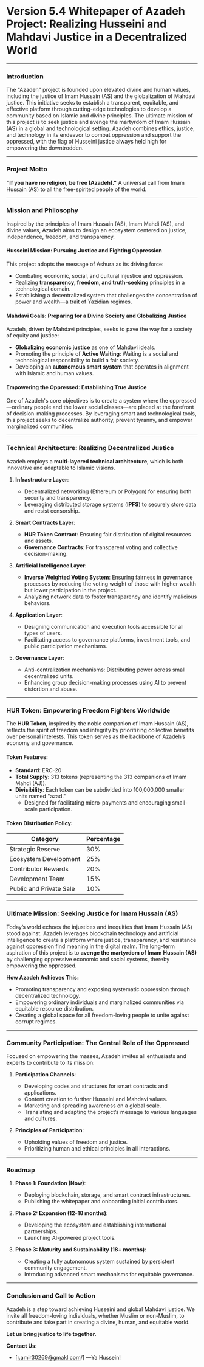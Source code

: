 # **Version 5.4 Whitepaper of Azadeh Project: Realizing Husseini and Mahdavi Justice in a Decentralized World**

---

### **Introduction**

The "Azadeh" project is founded upon elevated divine and human values, including the justice of Imam Hussain (AS) and the globalization of Mahdavi justice. This initiative seeks to establish a transparent, equitable, and effective platform through cutting-edge technologies to develop a community based on Islamic and divine principles. The ultimate mission of this project is to seek justice and avenge the martyrdom of Imam Hussain (AS) in a global and technological setting. Azadeh combines ethics, justice, and technology in its endeavor to combat oppression and support the oppressed, with the flag of Husseini justice always held high for empowering the downtrodden.

---

### **Project Motto**

**"If you have no religion, be free (Azadeh)."** A universal call from Imam Hussain (AS) to all the free-spirited people of the world.

---

### **Mission and Philosophy**

Inspired by the principles of Imam Hussain (AS), Imam Mahdi (AS), and divine values, Azadeh aims to design an ecosystem centered on justice, independence, freedom, and transparency.

#### **Husseini Mission: Pursuing Justice and Fighting Oppression**

This project adopts the message of Ashura as its driving force:
- Combating economic, social, and cultural injustice and oppression.
- Realizing **transparency, freedom, and truth-seeking** principles in a technological domain.
- Establishing a decentralized system that challenges the concentration of power and wealth—a trait of Yazidian regimes.

#### **Mahdavi Goals: Preparing for a Divine Society and Globalizing Justice**

Azadeh, driven by Mahdavi principles, seeks to pave the way for a society of equity and justice:
- **Globalizing economic justice** as one of Mahdavi ideals.
- Promoting the principle of **Active Waiting**: Waiting is a social and technological responsibility to build a fair society.
- Developing an **autonomous smart system** that operates in alignment with Islamic and human values.

#### **Empowering the Oppressed: Establishing True Justice**

One of Azadeh's core objectives is to create a system where the oppressed—ordinary people and the lower social classes—are placed at the forefront of decision-making processes. By leveraging smart and technological tools, this project seeks to decentralize authority, prevent tyranny, and empower marginalized communities.

---

### **Technical Architecture: Realizing Decentralized Justice**

Azadeh employs a **multi-layered technical architecture**, which is both innovative and adaptable to Islamic visions.

1. **Infrastructure Layer**:
   - Decentralized networking (Ethereum or Polygon) for ensuring both security and transparency.
   - Leveraging distributed storage systems (**IPFS**) to securely store data and resist censorship.

2. **Smart Contracts Layer**:
   - **HUR Token Contract**: Ensuring fair distribution of digital resources and assets.
   - **Governance Contracts**: For transparent voting and collective decision-making.

3. **Artificial Intelligence Layer**:
   - **Inverse Weighted Voting System**: Ensuring fairness in governance processes by reducing the voting weight of those with higher wealth but lower participation in the project.
   - Analyzing network data to foster transparency and identify malicious behaviors.

4. **Application Layer**:
   - Designing communication and execution tools accessible for all types of users.
   - Facilitating access to governance platforms, investment tools, and public participation mechanisms.

5. **Governance Layer**:
   - Anti-centralization mechanisms: Distributing power across small decentralized units.
   - Enhancing group decision-making processes using AI to prevent distortion and abuse.

---

### **HUR Token: Empowering Freedom Fighters Worldwide**

The **HUR Token**, inspired by the noble companion of Imam Hussain (AS), reflects the spirit of freedom and integrity by prioritizing collective benefits over personal interests. This token serves as the backbone of Azadeh’s economy and governance.

#### **Token Features**:
- **Standard**: ERC-20
- **Total Supply**: 313 tokens (representing the 313 companions of Imam Mahdi (AJ)).
- **Divisibility**: Each token can be subdivided into 100,000,000 smaller units named "azad."
  - Designed for facilitating micro-payments and encouraging small-scale participation.

#### **Token Distribution Policy**:

| **Category**            | **Percentage** |
|--------------------------|----------------|
| Strategic Reserve        | 30%            |
| Ecosystem Development    | 25%            |
| Contributor Rewards      | 20%            |
| Development Team         | 15%            |
| Public and Private Sale  | 10%            |

---

### **Ultimate Mission: Seeking Justice for Imam Hussain (AS)**

Today’s world echoes the injustices and inequities that Imam Hussain (AS) stood against. Azadeh leverages blockchain technology and artificial intelligence to create a platform where justice, transparency, and resistance against oppression find meaning in the digital realm. The long-term aspiration of this project is to **avenge the martyrdom of Imam Hussain (AS)** by challenging oppressive economic and social systems, thereby empowering the oppressed.

**How Azadeh Achieves This:**
- Promoting transparency and exposing systematic oppression through decentralized technology.
- Empowering ordinary individuals and marginalized communities via equitable resource distribution.
- Creating a global space for all freedom-loving people to unite against corrupt regimes.

---

### **Community Participation: The Central Role of the Oppressed**

Focused on empowering the masses, Azadeh invites all enthusiasts and experts to contribute to its mission:

1. **Participation Channels**:
   - Developing codes and structures for smart contracts and applications.
   - Content creation to further Husseini and Mahdavi values.
   - Marketing and spreading awareness on a global scale.
   - Translating and adapting the project’s message to various languages and cultures.

2. **Principles of Participation**:
   - Upholding values of freedom and justice.
   - Prioritizing human and ethical principles in all interactions.

---

### **Roadmap**

1. **Phase 1: Foundation (Now)**:
   - Deploying blockchain, storage, and smart contract infrastructures.
   - Publishing the whitepaper and onboarding initial contributors.

2. **Phase 2: Expansion (12-18 months)**:
   - Developing the ecosystem and establishing international partnerships.
   - Launching AI-powered project tools.

3. **Phase 3: Maturity and Sustainability (18+ months)**:
   - Creating a fully autonomous system sustained by persistent community engagement.
   - Introducing advanced smart mechanisms for equitable governance.

---

### **Conclusion and Call to Action**

Azadeh is a step toward achieving Husseini and global Mahdavi justice. We invite all freedom-loving individuals, whether Muslim or non-Muslim, to contribute and take part in creating a divine, human, and equitable world.

**Let us bring justice to life together.**

**Contact Us:**
- [r.amir30269@gmakl.com/]
—Ya Hussein!
